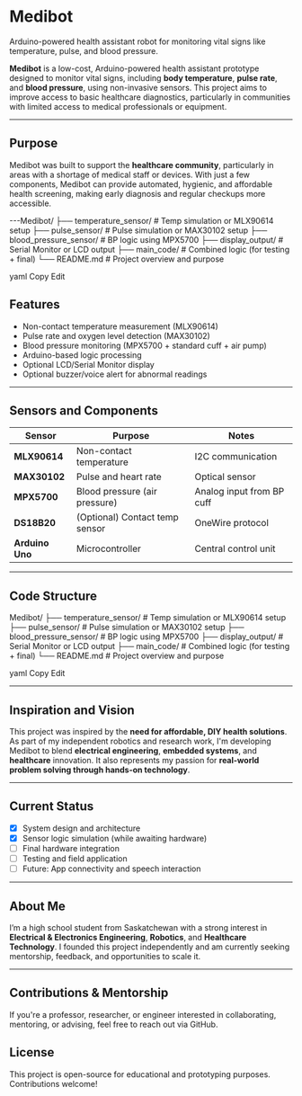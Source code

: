  # Medibot
Arduino-powered health assistant robot for monitoring vital signs like temperature, pulse, and blood pressure.
 

**Medibot** is a low-cost, Arduino-powered health assistant prototype designed to monitor vital signs, including **body temperature**, **pulse rate**, and **blood pressure**, using non-invasive sensors. This project aims to improve access to basic healthcare diagnostics, particularly in communities with limited access to medical professionals or equipment.

---

##  Purpose

Medibot was built to support the **healthcare community**, particularly in areas with a shortage of medical staff or devices. With just a few components, Medibot can provide automated, hygienic, and affordable health screening, making early diagnosis and regular checkups more accessible.

---Medibot/
├── temperature_sensor/ # Temp simulation or MLX90614 setup
├── pulse_sensor/ # Pulse simulation or MAX30102 setup
├── blood_pressure_sensor/ # BP logic using MPX5700
├── display_output/ # Serial Monitor or LCD output
├── main_code/ # Combined logic (for testing + final)
└── README.md # Project overview and purpose

yaml
Copy
Edit


##  Features

-  Non-contact temperature measurement (MLX90614)
- Pulse rate and oxygen level detection (MAX30102)
-  Blood pressure monitoring (MPX5700 + standard cuff + air pump)
-  Arduino-based logic processing
- Optional LCD/Serial Monitor display
-  Optional buzzer/voice alert for abnormal readings

---

##  Sensors and Components

| Sensor            | Purpose                         | Notes                           |
|-------------------|----------------------------------|----------------------------------|
| **MLX90614**      | Non-contact temperature          | I2C communication                |
| **MAX30102**      | Pulse and heart rate             | Optical sensor                   |
| **MPX5700**       | Blood pressure (air pressure)    | Analog input from BP cuff        |
| **DS18B20**       | (Optional) Contact temp sensor   | OneWire protocol                 |
| **Arduino Uno**   | Microcontroller                  | Central control unit             |

---

##  Code Structure

Medibot/
├── temperature_sensor/ # Temp simulation or MLX90614 setup
├── pulse_sensor/ # Pulse simulation or MAX30102 setup
├── blood_pressure_sensor/ # BP logic using MPX5700
├── display_output/ # Serial Monitor or LCD output
├── main_code/ # Combined logic (for testing + final)
└── README.md # Project overview and purpose

yaml
Copy
Edit

---

## Inspiration and Vision

This project was inspired by the **need for affordable, DIY health solutions**. As part of my independent robotics and research work, I'm developing Medibot to blend **electrical engineering**, **embedded systems**, and **healthcare** innovation. It also represents my passion for **real-world problem solving through hands-on technology**.

---

##  Current Status

- [x] System design and architecture
- [x] Sensor logic simulation (while awaiting hardware)
- [ ] Final hardware integration
- [ ] Testing and field application
- [ ] Future: App connectivity and speech interaction

---

##  About Me

I’m a high school student from Saskatchewan with a strong interest in **Electrical & Electronics Engineering**, **Robotics**, and **Healthcare Technology**. I founded this project independently and am currently seeking mentorship, feedback, and opportunities to scale it.

---

##  Contributions & Mentorship

If you're a professor, researcher, or engineer interested in collaborating, mentoring, or advising, feel free to reach out via GitHub. 




  




##  License

This project is open-source for educational and prototyping purposes. Contributions welcome!
